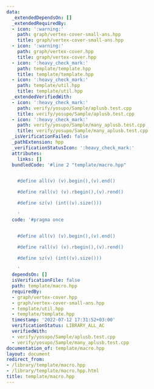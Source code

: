 ```yaml
---
data:
  _extendedDependsOn: []
  _extendedRequiredBy:
  - icon: ':warning:'
    path: graph/vertex-cover-small-ans.hpp
    title: graph/vertex-cover-small-ans.hpp
  - icon: ':warning:'
    path: graph/vertex-cover.hpp
    title: graph/vertex-cover.hpp
  - icon: ':heavy_check_mark:'
    path: template/template.hpp
    title: template/template.hpp
  - icon: ':heavy_check_mark:'
    path: template/util.hpp
    title: template/util.hpp
  _extendedVerifiedWith:
  - icon: ':heavy_check_mark:'
    path: verify/yosupo/Sample/aplusb.test.cpp
    title: verify/yosupo/Sample/aplusb.test.cpp
  - icon: ':heavy_check_mark:'
    path: verify/yosupo/Sample/many_aplusb.test.cpp
    title: verify/yosupo/Sample/many_aplusb.test.cpp
  _isVerificationFailed: false
  _pathExtension: hpp
  _verificationStatusIcon: ':heavy_check_mark:'
  attributes:
    links: []
  bundledCode: '#line 2 "template/macro.hpp"


    #define all(v) (v).begin(),(v).end()

    #define rall(v) (v).rbegin(),(v).rend()

    #define sz(v) (int((v).size()))

    '
  code: '#pragma once


    #define all(v) (v).begin(),(v).end()

    #define rall(v) (v).rbegin(),(v).rend()

    #define sz(v) (int((v).size()))

    '
  dependsOn: []
  isVerificationFile: false
  path: template/macro.hpp
  requiredBy:
  - graph/vertex-cover.hpp
  - graph/vertex-cover-small-ans.hpp
  - template/util.hpp
  - template/template.hpp
  timestamp: '2022-07-12 17:31:52+03:00'
  verificationStatus: LIBRARY_ALL_AC
  verifiedWith:
  - verify/yosupo/Sample/aplusb.test.cpp
  - verify/yosupo/Sample/many_aplusb.test.cpp
documentation_of: template/macro.hpp
layout: document
redirect_from:
- /library/template/macro.hpp
- /library/template/macro.hpp.html
title: template/macro.hpp
---
```

